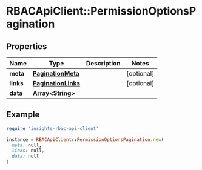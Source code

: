 # RBACApiClient::PermissionOptionsPagination

## Properties

| Name | Type | Description | Notes |
| ---- | ---- | ----------- | ----- |
| **meta** | [**PaginationMeta**](PaginationMeta.md) |  | [optional] |
| **links** | [**PaginationLinks**](PaginationLinks.md) |  | [optional] |
| **data** | **Array&lt;String&gt;** |  |  |

## Example

```ruby
require 'insights-rbac-api-client'

instance = RBACApiClient::PermissionOptionsPagination.new(
  meta: null,
  links: null,
  data: null
)
```

